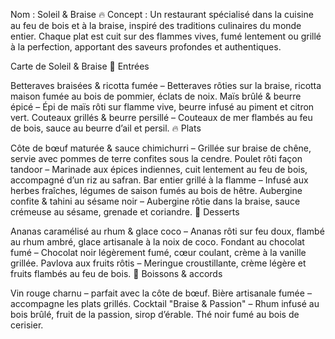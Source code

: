 Nom : Soleil & Braise
🔥 Concept : Un restaurant spécialisé dans la cuisine au feu de bois et à la braise, inspiré des traditions culinaires du monde entier. Chaque plat est cuit sur des flammes vives, fumé lentement ou grillé à la perfection, apportant des saveurs profondes et authentiques.

Carte de Soleil & Braise
🥩 Entrées

Betteraves braisées & ricotta fumée – Betteraves rôties sur la braise, ricotta maison fumée au bois de pommier, éclats de noix.
Maïs brûlé & beurre épicé – Épi de maïs rôti sur flamme vive, beurre infusé au piment et citron vert.
Couteaux grillés & beurre persillé – Couteaux de mer flambés au feu de bois, sauce au beurre d’ail et persil.
🔥 Plats

Côte de bœuf maturée & sauce chimichurri – Grillée sur braise de chêne, servie avec pommes de terre confites sous la cendre.
Poulet rôti façon tandoor – Marinade aux épices indiennes, cuit lentement au feu de bois, accompagné d’un riz au safran.
Bar entier grillé à la flamme – Infusé aux herbes fraîches, légumes de saison fumés au bois de hêtre.
Aubergine confite & tahini au sésame noir – Aubergine rôtie dans la braise, sauce crémeuse au sésame, grenade et coriandre.
🍫 Desserts

Ananas caramélisé au rhum & glace coco – Ananas rôti sur feu doux, flambé au rhum ambré, glace artisanale à la noix de coco.
Fondant au chocolat fumé – Chocolat noir légèrement fumé, cœur coulant, crème à la vanille grillée.
Pavlova aux fruits rôtis – Meringue croustillante, crème légère et fruits flambés au feu de bois.
🍷 Boissons & accords

Vin rouge charnu – parfait avec la côte de bœuf.
Bière artisanale fumée – accompagne les plats grillés.
Cocktail "Braise & Passion" – Rhum infusé au bois brûlé, fruit de la passion, sirop d’érable.
Thé noir fumé au bois de cerisier.
